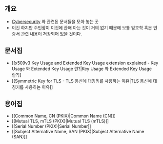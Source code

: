 ## 개요

- [Cybersecurity](https://www.cisco.com/c/en/us/products/security/what-is-cybersecurity.html) 와 관련된 문서들을 모아 놓는 곳
- 이긴 하지만 주인장이 이것에 관해 아는 것이 거의 없기 때문에 보통 암호학 혹은 인증서 관련 내용이 저장되어 있을 것이다.

## 문서집

- [[x509v3 Key Usage and Extended Key Usage extension explained - Key Usage 와 Extended Key Usage 란?|Key Usage 와 Extended Key Usage 란?]]
- [[Symmetric Key for TLS - TLS 통신에 대칭키를 사용하는 이유|TLS 통신에 대칭키를 사용하는 이유]]

## 용어집

- [[Common Name, CN (PKIX)|Common Name (CN)]]
- [[Mutual TLS, mTLS (PKIX)|Mutual TLS (mTLS)]]
- [[Serial Number (PKIX)|Serial Number]]
- [[Subject Alternative Name, SAN (PKIX)|Subject Alternative Name (SAN)]]